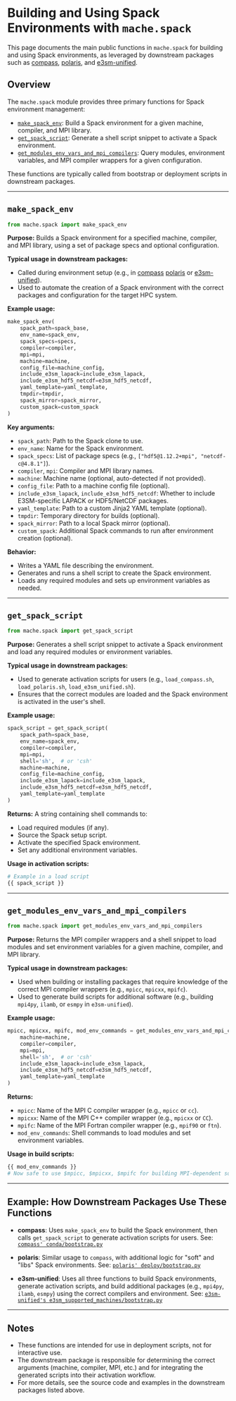# Building and Using Spack Environments with `mache.spack`

This page documents the main public functions in `mache.spack` for building
and using Spack environments, as leveraged by downstream packages such as
[compass](https://github.com/MPAS-Dev/compass),
[polaris](https://github.com/E3SM-Project/polaris), and
[e3sm-unified](https://github.com/E3SM-Project/e3sm-unified).

## Overview

The `mache.spack` module provides three primary functions for Spack
environment management:

- [`make_spack_env`](#make_spack_env): Build a Spack environment for a given
  machine, compiler, and MPI library.
- [`get_spack_script`](#get_spack_script): Generate a shell script snippet to
  activate a Spack environment.
- [`get_modules_env_vars_and_mpi_compilers`](#get_modules_env_vars_and_mpi_compilers):
  Query modules, environment variables, and MPI compiler wrappers for a given
  configuration.

These functions are typically called from bootstrap or deployment scripts in
downstream packages.

---

## `make_spack_env`

```python
from mache.spack import make_spack_env
```

**Purpose:**
Builds a Spack environment for a specified machine, compiler, and MPI library, using a set of package specs and optional configuration.

**Typical usage in downstream packages:**

- Called during environment setup (e.g., in
  [compass](https://github.com/MPAS-Dev/compass/blob/main/conda/bootstrap.py)
  [polaris](https://github.com/E3SM-Project/polaris/blob/main/deploy/bootstrap.py)
  or [e3sm-unified](https://github.com/E3SM-Project/e3sm-unified/blob/main/e3sm_supported_machines/deploy_e3sm_unified.py)).
- Used to automate the creation of a Spack environment with the correct
  packages and configuration for the target HPC system.

**Example usage:**

```python
make_spack_env(
    spack_path=spack_base,
    env_name=spack_env,
    spack_specs=specs,
    compiler=compiler,
    mpi=mpi,
    machine=machine,
    config_file=machine_config,
    include_e3sm_lapack=include_e3sm_lapack,
    include_e3sm_hdf5_netcdf=e3sm_hdf5_netcdf,
    yaml_template=yaml_template,
    tmpdir=tmpdir,
    spack_mirror=spack_mirror,
    custom_spack=custom_spack
)
```

**Key arguments:**

- `spack_path`: Path to the Spack clone to use.
- `env_name`: Name for the Spack environment.
- `spack_specs`: List of package specs (e.g.,
  `["hdf5@1.12.2+mpi", "netcdf-c@4.8.1"]`).
- `compiler`, `mpi`: Compiler and MPI library names.
- `machine`: Machine name (optional, auto-detected if not provided).
- `config_file`: Path to a machine config file (optional).
- `include_e3sm_lapack`, `include_e3sm_hdf5_netcdf`: Whether to include
  E3SM-specific LAPACK or HDF5/NetCDF packages.
- `yaml_template`: Path to a custom Jinja2 YAML template (optional).
- `tmpdir`: Temporary directory for builds (optional).
- `spack_mirror`: Path to a local Spack mirror (optional).
- `custom_spack`: Additional Spack commands to run after environment creation
  (optional).

**Behavior:**

- Writes a YAML file describing the environment.
- Generates and runs a shell script to create the Spack environment.
- Loads any required modules and sets up environment variables as needed.

---

## `get_spack_script`

```python
from mache.spack import get_spack_script
```

**Purpose:**
Generates a shell script snippet to activate a Spack environment and load any required modules or environment variables.

**Typical usage in downstream packages:**

- Used to generate activation scripts for users (e.g., `load_compass.sh`,
  `load_polaris.sh`, `load_e3sm_unified.sh`).
- Ensures that the correct modules are loaded and the Spack environment is
  activated in the user's shell.

**Example usage:**

```python
spack_script = get_spack_script(
    spack_path=spack_base,
    env_name=spack_env,
    compiler=compiler,
    mpi=mpi,
    shell='sh',  # or 'csh'
    machine=machine,
    config_file=machine_config,
    include_e3sm_lapack=include_e3sm_lapack,
    include_e3sm_hdf5_netcdf=e3sm_hdf5_netcdf,
    yaml_template=yaml_template
)
```

**Returns:**
A string containing shell commands to:

- Load required modules (if any).
- Source the Spack setup script.
- Activate the specified Spack environment.
- Set any additional environment variables.

**Usage in activation scripts:**

```bash
# Example in a load script
{{ spack_script }}
```

---

## `get_modules_env_vars_and_mpi_compilers`

```python
from mache.spack import get_modules_env_vars_and_mpi_compilers
```

**Purpose:**
Returns the MPI compiler wrappers and a shell snippet to load modules and set environment variables for a given machine, compiler, and MPI library.

**Typical usage in downstream packages:**

- Used when building or installing packages that require knowledge of the correct MPI compiler wrappers (e.g., `mpicc`, `mpicxx`, `mpifc`).
- Used to generate build scripts for additional software (e.g., building `mpi4py`, `ilamb`, or `esmpy` in `e3sm-unified`).

**Example usage:**

```python
mpicc, mpicxx, mpifc, mod_env_commands = get_modules_env_vars_and_mpi_compilers(
    machine=machine,
    compiler=compiler,
    mpi=mpi,
    shell='sh',  # or 'csh'
    include_e3sm_lapack=include_e3sm_lapack,
    include_e3sm_hdf5_netcdf=e3sm_hdf5_netcdf,
    yaml_template=yaml_template
)
```

**Returns:**

- `mpicc`: Name of the MPI C compiler wrapper (e.g., `mpicc` or `cc`).
- `mpicxx`: Name of the MPI C++ compiler wrapper (e.g., `mpicxx` or `CC`).
- `mpifc`: Name of the MPI Fortran compiler wrapper (e.g., `mpif90` or `ftn`).
- `mod_env_commands`: Shell commands to load modules and set environment variables.

**Usage in build scripts:**

```bash
{{ mod_env_commands }}
# Now safe to use $mpicc, $mpicxx, $mpifc for building MPI-dependent software
```

---

## Example: How Downstream Packages Use These Functions

- **compass**:
  Uses `make_spack_env` to build the Spack environment, then calls `get_spack_script` to generate activation scripts for users.
  See: [`compass' conda/bootstrap.py`](https://github.com/MPAS-Dev/compass/blob/main/conda/bootstrap.py)

- **polaris**:
  Similar usage to `compass`, with additional logic for "soft" and "libs" Spack environments.
  See: [`polaris' deploy/bootstrap.py`](https://github.com/E3SM-Project/polaris/blob/main/deploy/bootstrap.py)

- **e3sm-unified**:
  Uses all three functions to build Spack environments, generate activation scripts, and build additional packages (e.g., `mpi4py`, `ilamb`, `esmpy`) using the correct compilers and environment.
  See: [`e3sm-unified's e3sm_supported_machines/bootstrap.py`](https://github.com/E3SM-Project/e3sm-unified/blob/main/e3sm_supported_machines/bootstrap.py)

---

## Notes

- These functions are intended for use in deployment scripts, not for
  interactive use.
- The downstream package is responsible for determining the correct arguments
  (machine, compiler, MPI, etc.) and for integrating the generated scripts
  into their activation workflow.
- For more details, see the source code and examples in the downstream
  packages listed above.

